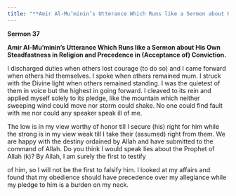 ```yaml
---
title: "**Amir Al-Mu’minin’s Utterance Which Runs like a Sermon about His Own Steadfastness in Religion and Precedence in (Acceptance of) Conviction.**" 
---
```

**Sermon 37**

**Amir Al\-Mu’minin’s Utterance Which Runs like a Sermon about His Own Steadfastness in Religion and Precedence in \(Acceptance of\) Conviction\.**

I discharged duties when others lost courage \(to do so\) and I came forward when others hid themselves\. I spoke when others remained mum\. I struck with the Divine light when others remained standing\. I was the quietest of them in voice but the highest in going forward\. I cleaved to its rein and applied myself solely to its pledge, like the mountain which neither sweeping wind could move nor storm could shake\. No one could find fault with me nor could any speaker speak ill of me\.

The low is in my view worthy of honor till I secure \(his\) right for him while the strong is in my view weak till I take their \(assumed\) right from them\. We are happy with the destiny ordained by Allah and have submitted to the command of Allah\. Do you think I would speak lies about the Prophet of Allah \(k\)? By Allah, I am surely the first to testify

of him, so I will not be the first to falsify him\. I looked at my affairs and found that my obedience should have precedence over my allegiance while my pledge to him is a burden on my neck\.


